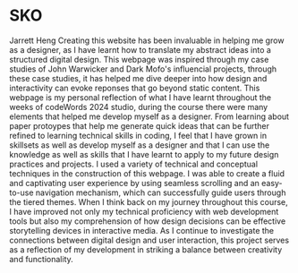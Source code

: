 # SKO
Jarrett Heng
Creating this website has been invaluable in helping me grow as a designer, as I have learnt how to translate my abstract ideas into a structured digital design. This webpage was inspired through my case studies of John Warwicker and Dark Mofo's influencial projects, through these case studies, it has helped me dive deeper into how design and interactivity can evoke reponses that go beyond static content. This webpage is my personal reflection of what I have learnt throughout the weeks of codeWords 2024 studio, during the course there were many elements that helped me develop myself as a designer. From learning about paper protoypes that help me generate quick ideas that can be further refined to learning technical skills in coding, I feel that I have grown in skillsets as well as develop myself as a designer and that I can use the knowledge as well as skills that I have learnt to apply to my future design practices and projects. I used a variety of technical and conceptual techniques in the construction of this webpage. I was able to create a fluid and captivating user experience by using seamless scrolling and an easy-to-use navigation mechanism, which can successfully guide users through the tiered themes. When I think back on my journey throughout this course, I have improved not only my technical proficiency with web development tools but also my comprehension of how design decisions can be effective storytelling devices in interactive media. As I continue to investigate the connections between digital design and user interaction, this project serves as a reflection of my development in striking a balance between creativity and functionality.
